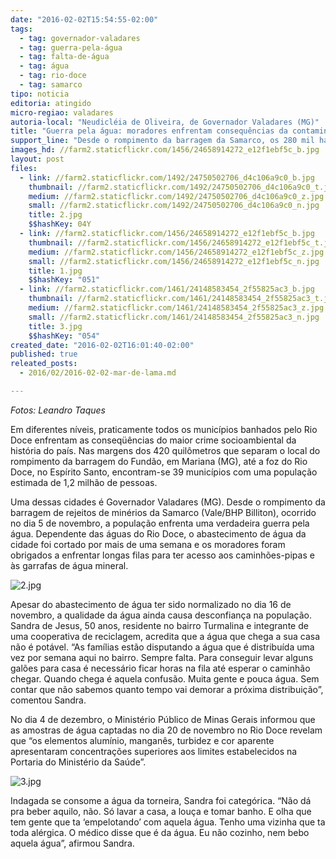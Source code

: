```yaml
---
date: "2016-02-02T15:54:55-02:00"
tags:
  - tag: governador-valadares
  - tag: guerra-pela-água
  - tag: falta-de-água
  - tag: água
  - tag: rio-doce
  - tag: samarco
tipo: noticia
editoria: atingido
micro-regiao: valadares
autoria-local: "Neudicléia de Oliveira, de Governador Valadares (MG)"
title: "Guerra pela água: moradores enfrentam consequências da contaminação do Rio Doce"
support_line: "Desde o rompimento da barragem da Samarco, os 280 mil habitantes do município mineiro de Governador Valadares encaram diariamente a luta pela água potável."
images_hd: //farm2.staticflickr.com/1456/24658914272_e12f1ebf5c_b.jpg
layout: post
files:
  - link: //farm2.staticflickr.com/1492/24750502706_d4c106a9c0_b.jpg
    thumbnail: //farm2.staticflickr.com/1492/24750502706_d4c106a9c0_t.jpg
    medium: //farm2.staticflickr.com/1492/24750502706_d4c106a9c0_z.jpg
    small: //farm2.staticflickr.com/1492/24750502706_d4c106a9c0_n.jpg
    title: 2.jpg
    $$hashKey: 04Y
  - link: //farm2.staticflickr.com/1456/24658914272_e12f1ebf5c_b.jpg
    thumbnail: //farm2.staticflickr.com/1456/24658914272_e12f1ebf5c_t.jpg
    medium: //farm2.staticflickr.com/1456/24658914272_e12f1ebf5c_z.jpg
    small: //farm2.staticflickr.com/1456/24658914272_e12f1ebf5c_n.jpg
    title: 1.jpg
    $$hashKey: "051"
  - link: //farm2.staticflickr.com/1461/24148583454_2f55825ac3_b.jpg
    thumbnail: //farm2.staticflickr.com/1461/24148583454_2f55825ac3_t.jpg
    medium: //farm2.staticflickr.com/1461/24148583454_2f55825ac3_z.jpg
    small: //farm2.staticflickr.com/1461/24148583454_2f55825ac3_n.jpg
    title: 3.jpg
    $$hashKey: "054"
created_date: "2016-02-02T16:01:40-02:00"
published: true
releated_posts:
  - 2016/02/2016-02-02-mar-de-lama.md

---
```

<p><em>Fotos: Leandro Taques</em></p>

<p>Em diferentes n&iacute;veis, praticamente todos os munic&iacute;pios banhados pelo Rio Doce enfrentam as conseq&uuml;&ecirc;ncias do maior crime socioambiental da hist&oacute;ria do pa&iacute;s. Nas margens dos 420 quil&ocirc;metros que separam o local do rompimento da barragem do Fund&atilde;o, em Mariana (MG), at&eacute; a foz do Rio Doce, no Esp&iacute;rito Santo, encontram-se 39 munic&iacute;pios com uma popula&ccedil;&atilde;o estimada de 1,2 milh&atilde;o de pessoas.</p>

<p>Uma dessas cidades &eacute; Governador Valadares (MG). Desde o rompimento da barragem de rejeitos de min&eacute;rios da Samarco (Vale/BHP Billiton), ocorrido no dia 5 de novembro, a popula&ccedil;&atilde;o enfrenta uma verdadeira guerra pela &aacute;gua. Dependente das &aacute;guas do Rio Doce, o abastecimento de &aacute;gua da cidade foi cortado por mais de uma semana e os moradores foram obrigados a enfrentar longas filas para ter acesso aos caminh&otilde;es-pipas e &agrave;s garrafas de &aacute;gua mineral.</p>

<p><img alt="2.jpg" src="//farm2.staticflickr.com/1492/24750502706_d4c106a9c0_b.jpg" /></p>

<p>Apesar do abastecimento de &aacute;gua ter sido normalizado no dia 16 de novembro, a qualidade da &aacute;gua ainda causa desconfian&ccedil;a na popula&ccedil;&atilde;o. Sandra de Jesus, 50 anos, residente no bairro Turmalina e integrante de uma cooperativa de reciclagem, acredita que a &aacute;gua que chega a sua casa n&atilde;o &eacute; pot&aacute;vel. &ldquo;As fam&iacute;lias est&atilde;o disputando a &aacute;gua que &eacute; distribu&iacute;da uma vez por semana aqui no bairro. Sempre falta. Para conseguir levar alguns gal&otilde;es para casa &eacute; necess&aacute;rio ficar horas na fila at&eacute; esperar o caminh&atilde;o chegar. Quando chega &eacute; aquela confus&atilde;o. Muita gente e pouca &aacute;gua. Sem contar que n&atilde;o sabemos quanto tempo vai demorar a pr&oacute;xima distribui&ccedil;&atilde;o&rdquo;, comentou Sandra.</p>

<p>No dia 4 de dezembro, o Minist&eacute;rio P&uacute;blico de Minas Gerais informou que as amostras de &aacute;gua captadas no dia 20 de novembro no Rio Doce revelam que &ldquo;os elementos alum&iacute;nio, mangan&ecirc;s, turbidez e cor aparente apresentaram concentra&ccedil;&otilde;es superiores aos limites estabelecidos na Portaria do Minist&eacute;rio da Sa&uacute;de&rdquo;.</p>

<p><img alt="3.jpg" src="//farm2.staticflickr.com/1461/24148583454_2f55825ac3_b.jpg" /></p>

<p>Indagada se consome a &aacute;gua da torneira, Sandra foi categ&oacute;rica. &ldquo;N&atilde;o d&aacute; pra beber aquilo, n&atilde;o. S&oacute; lavar a casa, a lou&ccedil;a e tomar banho. E olha que tem gente que ta &lsquo;empelotando&rsquo; com aquela &aacute;gua. Tenho uma vizinha que ta toda al&eacute;rgica. O m&eacute;dico disse que &eacute; da &aacute;gua. Eu n&atilde;o cozinho, nem bebo aquela &aacute;gua&rdquo;, afirmou Sandra.</p>
